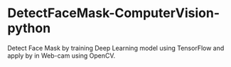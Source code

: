 # DetectFaceMask-ComputerVision-python
Detect Face Mask by training Deep Learning model using TensorFlow and apply by in Web-cam using OpenCV.
